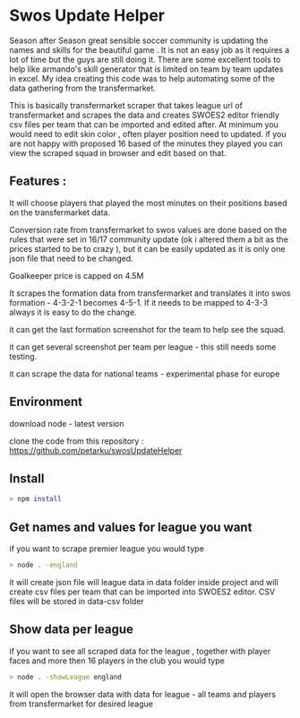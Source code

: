 # Swos Update Helper

Season after Season great sensible soccer community is updating the names and skills for the beautiful game . It is not an easy job as it requires a lot of time but the guys are still doing it. There are some excellent tools to help like armando's skill generator that is limited on team by team updates in excel. 
My idea creating this code was to help automating some of the data gathering from the transfermarket. 

This is basically transfermarket scraper that takes league url of transfermarket and scrapes the data and creates SWOES2 editor friendly csv files per team that can be imported and edited after.
At minimum you would need to edit skin color , often player position need to updated. 
if you are not happy with proposed 16 based of the minutes they played you can view the scraped squad in browser and edit based on that. 

## Features : 

It will choose players that played the most minutes on their positions based on the transfermarket data.  

Conversion rate from transfermarket to swos values are done based on the rules that were set in 16/17 community update (ok i altered them a bit as the prices started to be to crazy ), but it can be easily updated as it is only one json file that need to be changed. 

Goalkeeper price is capped on 4.5M 

It scrapes the formation data from transfermarket and translates it into swos formation - 4-3-2-1 becomes 4-5-1. If it needs to be mapped to 4-3-3 always it is easy to do the change. 

it can get the last formation screenshot for the team to help see the squad. 

it can get several screenshot per team per league - this still needs some testing. 

it can scrape the data for national teams - experimental phase for europe 


## Environment

download node - latest version 

clone the code from this repository : https://github.com/petarku/swosUpdateHelper 


## Install
```sh
> npm install
```

## Get names and values for league you want
if you want to scrape premier league you would type 
```sh
> node . -england  
```
it will create json file will league data in data folder inside project and will create csv files per team that can be imported into SWOES2 editor. CSV files will be stored in data-csv folder 


## Show data per league
if you want to see all scraped data for the league , together with player faces and more then 16 players in the club you would type
```sh
> node . -showLeague england 
```
it will open the browser data with data for league - all teams and players from transfermarket for desired league
